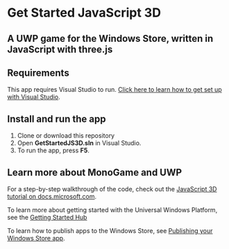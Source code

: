 # Get Started JavaScript 3D

## A UWP game for the Windows Store, written in JavaScript with three.js

## Requirements
This app requires Visual Studio to run. [Click here to learn how to get set up with Visual Studio](https://docs.microsoft.com/en-us/windows/uwp/get-started/get-set-up).

## Install and run the app
1. Clone or download this repository
2. Open **GetStartedJS3D.sln** in Visual Studio.
3. To run the app, press **F5**.

## Learn more about MonoGame and UWP
For a step-by-step walkthrough of the code, check out the [JavaScript 3D tutorial on docs.microsoft.com](https://docs.microsoft.com/en-us/windows/uwp/get-started/get-started-tutorial-game-js3d).

To learn more about getting started with the Universal Windows Platform, see the [Getting Started Hub](https://developer.microsoft.com/windows/apps/getstarted)

To learn how to publish apps to the Windows Store, see [Publishing your Windows Store app](https://developer.microsoft.com/store/publish-apps).